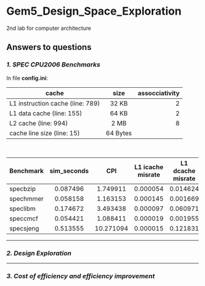 # Gem5_Design_Space_Exploration
2nd lab for computer architecture


## Answers to questions


### _1. SPEC CPU2006 Benchmarks_

In file **config.ini**: <br/>

|cache     |  size |  assocciativity |
|----------|:------------:|-----------------:|
|L1 instruction cache (line: 789)| 32 KB | 2 |   
|L1 data cache (line: 155) | 64 KB | 2 |
|L2 cache (line: 994) | 2 MB | 8 |
|cache line size (line: 15) | 64 Bytes|  |

<br/>


|Benchmark     |  sim_seconds |  CPI | L1 icache misrate| L1 dcache misrate| L2 cache misrate|
|--------------|:------------:|:----:|:-----------------:|:-----------------:|:----------------:|
|specbzip | 0.087496 | 1.749911 | 0.000054 | 0.014624 | 0.266438 |  
|spechmmer| 0.058158 | 1.163153 | 0.000145  | 0.001669 | 0.081377 |
|speclibm | 0.174672 | 3.493438 | 0.000097 | 0.060971 | 0.999967 |
|speccmcf | 0.054421 | 1.088411 | 0.000019 | 0.001955 | 0.726153 |
|specsjeng| 0.513555 | 10.271094| 0.000015 | 0.121831 | 0.999979 |


---

### _2. Design Exploration_


---

### _3. Cost of efficiency and efficiency improvement_
